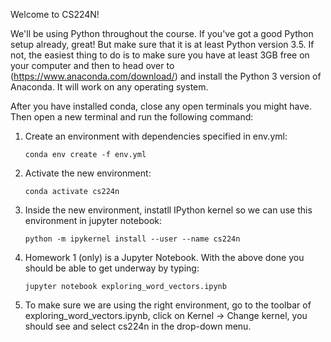 Welcome to CS224N!

We'll be using Python throughout the course. If you've got a good Python setup already, great! But make sure that it is at least Python version 3.5. If not, the easiest thing to do is to make sure you have at least 3GB free on your computer and then to head over to (https://www.anaconda.com/download/) and install the Python 3 version of Anaconda. It will work on any operating system.

After you have installed conda, close any open terminals you might have. Then open a new terminal and run the following command:

1. Create an environment with dependencies specified in env.yml:
    
    ```
    conda env create -f env.yml
    ```
2. Activate the new environment:
    
    ```
    conda activate cs224n
    ```
3. Inside the new environment, instatll IPython kernel so we can use this environment in jupyter notebook: 
    
    ```
    python -m ipykernel install --user --name cs224n
    ```

4. Homework 1 (only) is a Jupyter Notebook. With the above done you should be able to get underway by typing:
    
    ```
    jupyter notebook exploring_word_vectors.ipynb
    ```

5. To make sure we are using the right environment, go to the toolbar of exploring_word_vectors.ipynb, click on Kernel -> Change kernel, you should see and select cs224n in the drop-down menu.
